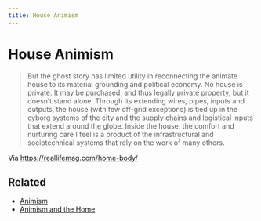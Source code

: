 ```yaml
---
title: House Animism
---
```

# House Animism
> But the ghost story has limited utility in reconnecting the animate house to its material grounding and political economy. No house is private. It may be purchased, and thus legally private property, but it doesn’t stand alone. Through its extending wires, pipes, inputs and outputs, the house (with few off-grid exceptions) is tied up in the cyborg systems of the city and the supply chains and logistical inputs that extend around the globe. Inside the house, the comfort and nurturing care I feel is a product of the infrastructural and sociotechnical systems that rely on the work of many others.

Via https://reallifemag.com/home-body/

## Related
- [Animism](notes/Animism.md)
- [Animism and the Home](notes/Animism%20and%20the%20Home.md)